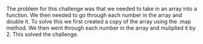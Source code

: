 The problem for this challenge was that we needed to take in an array into a function. We then needed to go through each number in the array and double it. To solve this we first created a copy of the array using the .map method. We then went through each number in the array and muliplied it by 2. This solved the challenge.